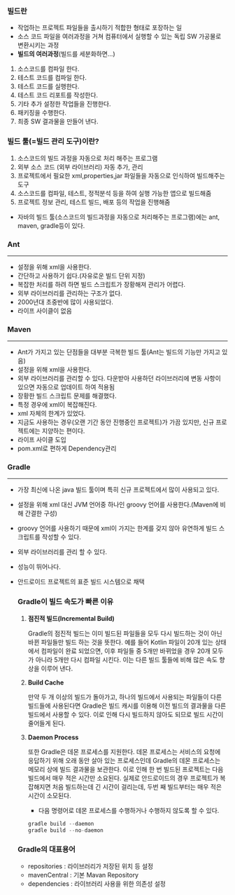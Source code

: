 ### **빌드란**

- 작업하는 프로젝트 파일들을 출시하기 적합한 형태로 포장하는 일
- 소스 코드 파일을 여러과정을 거쳐 컴퓨터에서 실행할 수 있는 독립 SW 가공물로 변환시키는 과정
- **빌드의 여러과정**(빌드를 세분화하면…)
1) 소스코드를 컴파일 한다.
2) 테스트 코드를 컴파일  한다.
3) 테스트 코드를 실행한다.
4) 테스트 코드 리포트를 작성한다.
5) 기타 추가 설정한 작업들을 진행한다.
6) 패키징을 수행한다.
7) 최종 SW 결과물을 만들어 낸다.

### 빌드 툴(=빌드 관리 도구)이란?

1. 소스코드의 빌드 과정을 자동으로 처리 해주는 프로그램
2. 외부 소스 코드 (외부 라이브러리) 자동 추가, 관리
3. 프로젝트에서 필요한 xml,properties,jar 파일들을 자동으로 인식하여 빌드해주는 도구
4. 소스코드를 컴파일, 테스트, 정적분석 등을 하여 실행 가능한 앱으로 빌드해줌
5. 프로젝트 정보 관리, 테스트 빌드, 배포 등의 작업을 진행해줌
- 자바의 빌드 툴(소스코드의 빌드과정을 자동으로 처리해주는 프로그램)에는 ant, maven, gradle등이 있다.

### Ant

---
- 설정을 위해 xml을 사용한다.
- 간단하고 사용하기 쉽다.(자유로운 빌드 단위 지정)
- 복잡한 처리를 하려 하면 빌드 스크립트가 장황해져 관리가 어렵다.
- 외부 라이브러리를 관리하는 구조가 없다.
- 2000년대 초중반에 많이 사용되었다.
- 라이프 사이클이 없음

### Maven

---
- Ant가 가지고 있는 단점들을 대부분 극복한 빌드 툴(Ant는 빌드의 기능만 가지고 있음)
- 설정을 위해 xml을 사용한다.
- 외부 라이브러리를 관리할 수 있다. 다운받아 사용하던 라이브러리에 변동 사항이 있으면 자동으로 업데이트 하여 적용됨
- 장황한 빌드 스크립트 문제를 해결했다.
- 특정 경우에 xml이 복잡해진다.
- xml 자체의 한계가 있었다.
- 지금도 사용하는 경우(오랜 기간 동안 진행중인 프로젝트)가 가끔 있지만, 신규 프로젝트에는 지양하는 편이다.
- 라이프 사이클 도입
- pom.xml로 편하게 Dependency관리

### Gradle

---
- 가장 최신에 나온 java 빌드 툴이며 특히 신규 프로젝트에서 많이 사용되고 있다.
- 설정을 위해 xml 대신 JVM 언어중 하나인 groovy 언어를 사용한다.(Maven에 비해 간결한 구성)
- groovy 언어를 사용하기 때문에 xml이 가지는 한계를 갖지 않아 유연하게 빌드 스크립트를 작성할 수 있다.
- 외부 라이브러리를 관리 할 수 있다.
- 성능이 뛰어나다.
- 안드로이드 프로젝트의 표준 빌드 시스템으로 채택
    
    ### Gradle이 빌드 속도가 빠른 이유
    
    1. **점진적 빌드(Incremental Build)**
        
        Gradle의 점진적 빌드는 이미 빌드된 파일들을 모두 다시 빌드하는 것이 아닌 바뀐 파일들만 빌드 하는 것을 뜻한다. 예를 들어 Kotlin 파일이 20개 있는 상태에서 컴파일이 완료 되었으면, 이후 파일들 중 5개만 바뀌었을 경우 20개 모두가 아니라 5개만 다시 컴파일 시킨다. 이는 다른 빌드 툴들에 비해 많은 속도 향상을 이루어 낸다.
        
    2. **Build Cache**
        
        만약 두 개 이상의 빌드가 돌아가고, 하나의 빌드에서 사용되는 파일들이 다른 빌드들에 사용된다면 Gradle은 빌드 캐시를 이용해 이전 빌드의 결과물을 다른 빌드에서 사용할 수 있다. 이로 인해 다시 빌드하지 않아도 되므로 빌드 시간이 줄어들게 된다.
        
    3. **Daemon Process**
        
        또한 Gradle은 데몬 프로세스를 지원한다. 데몬 프로세스는 서비스의 요청에 응답하기 위해 오래 동안 살아 있는 프로세스인데 Gradle의 데몬 프로세스는 메모리 상에 빌드 결과물을 보관한다. 이로 인해 한 번 빌드된 프로젝트는 다음 빌드에서 매우 적은 시간만 소요된다. 실제로 안드로이드의 경우 프로젝트가 복잡해지면 처음 빌드하는데 긴 시간이 걸리는데, 두번 째 빌드부터는 매우 적은 시간이 소모된다.
        
        - 다음 명령어로 데몬 프로세스를 수행하거나 수행하지 않도록 할 수 있다.
        
        ```groovy
        gradle build --daemon
        gradle build --no-daemon
        ```
        
    
    ### Gradle의 대표용어
    - repositories : 라이브러리가 저장된 위치 등 설정
    - mavenCentral : 기본 Mavan Repository
    - dependencies : 라이브러리 사용을 위한 의존성 설정
